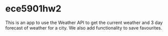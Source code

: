 # ece5901hw2

This is an app to use the Weather API to get the current weather and 3 day forecast of weather for a city. We also add functionality to save favourites. 